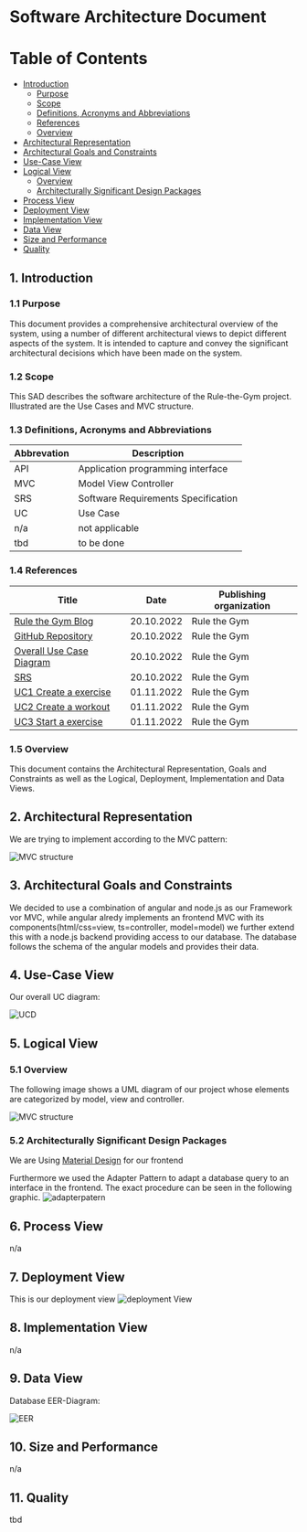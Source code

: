 # Software Architecture Document

# Table of Contents
- [Introduction](#1-introduction)
    - [Purpose](#11-purpose)
    - [Scope](#12-scope)
    - [Definitions, Acronyms and Abbreviations](#13-definitions-acronyms-and-abbreviations)
    - [References](#14-references)
    - [Overview](#15-overview)
- [Architectural Representation](#2-architectural-representation)
- [Architectural Goals and Constraints](#3-architectural-goals-and-constraints)
- [Use-Case View](#4-use-case-view)
- [Logical View](#5-logical-view)
    - [Overview](#51-overview)
    - [Architecturally Significant Design Packages](#52-architecturally-significant-design-packages)
- [Process View](#6-process-view)
- [Deployment View](#7-deployment-view)
- [Implementation View](#8-implementation-view)
- [Data View](#9-data-view)
- [Size and Performance](#10-size-and-performance)
- [Quality](#11-quality)

## 1. Introduction

### 1.1 Purpose
This document provides a comprehensive architectural overview of the system, using a number of different architectural views to depict different aspects of the system. It is intended to capture and convey the significant architectural decisions which have been made on the system.

### 1.2 Scope
This SAD describes the software architecture of the Rule-the-Gym project. Illustrated are the Use Cases and MVC structure.

### 1.3 Definitions, Acronyms and Abbreviations

| Abbrevation | Description                            |
| ----------- | -------------------------------------- |
| API         | Application programming interface      |
| MVC         | Model View Controller                  |
| SRS         | Software Requirements Specification    |
| UC          | Use Case                               |
| n/a         | not applicable                         |
| tbd         | to be done                             |


### 1.4 References

| Title                                                              		 | Date       | Publishing organization   |
| ---------------------------------------------------------------------------|:----------:| ------------------------- |
| [Rule the Gym Blog](https://rulethegym597135702.wordpress.com/)            | 20.10.2022 | Rule the Gym |
| [GitHub Repository](https://github.com/tthomasb/FitnessWebApp)             | 20.10.2022 | Rule the Gym |
| [Overall Use Case Diagram](../UseCases/Overall_Use_Case_Diagram.drawio.svg)| 20.10.2022 | Rule the Gym |
| [SRS](./SRS.md)                      		                                 | 20.10.2022 | Rule the Gym |
| [UC1 Create a exercise](../UseCases/CreateExercise.md)           		     | 01.11.2022 | Rule the Gym |
| [UC2 Create a workout ](../UseCases/CreateWorkout.md)           		     | 01.11.2022 | Rule the Gym |
| [UC3 Start a exercise ](../UseCases/StartExercise.md)           		     | 01.11.2022 | Rule the Gym |


### 1.5 Overview
This document contains the Architectural Representation, Goals and Constraints as well
as the Logical, Deployment, Implementation and Data Views.

## 2. Architectural Representation
We are trying to implement according to the MVC pattern:

![MVC structure](../MVC_STRUCTURE.drawio.svg)

## 3. Architectural Goals and Constraints
We decided to use a combination of angular and node.js as our Framework vor MVC, while angular alredy implements an frontend MVC with its components(html/css=view, ts=controller, model=model) we further extend this with a node.js backend providing access to our database. The database follows the schema of the angular models and provides their data.

## 4. Use-Case View
Our overall UC diagram:

![UCD](../UseCases/Overall_Use_Case_Diagram.drawio.svg)

## 5. Logical View

### 5.1 Overview
The following image shows a UML diagram of our project whose elements are categorized by model, view and controller.

![MVC structure](../MVC_STRUCTURE.drawio.svg)

### 5.2 Architecturally Significant Design Packages
We are Using [Material Design](https://m3.material.io) for our frontend

Furthermore we used the Adapter Pattern to adapt a database query to an interface in the frontend. The exact procedure can be seen in the following graphic.
![adapterpatern](../AdapterPattern.drawio.svg)
## 6. Process View
n/a

## 7. Deployment View
This is our deployment view
![deployment View](../Deployment_View.drawio.svg)


## 8. Implementation View

n/a

## 9. Data View
Database EER-Diagram:

![EER](/EER-Diagramm.drawio.svg)

## 10. Size and Performance
n/a

## 11. Quality
tbd